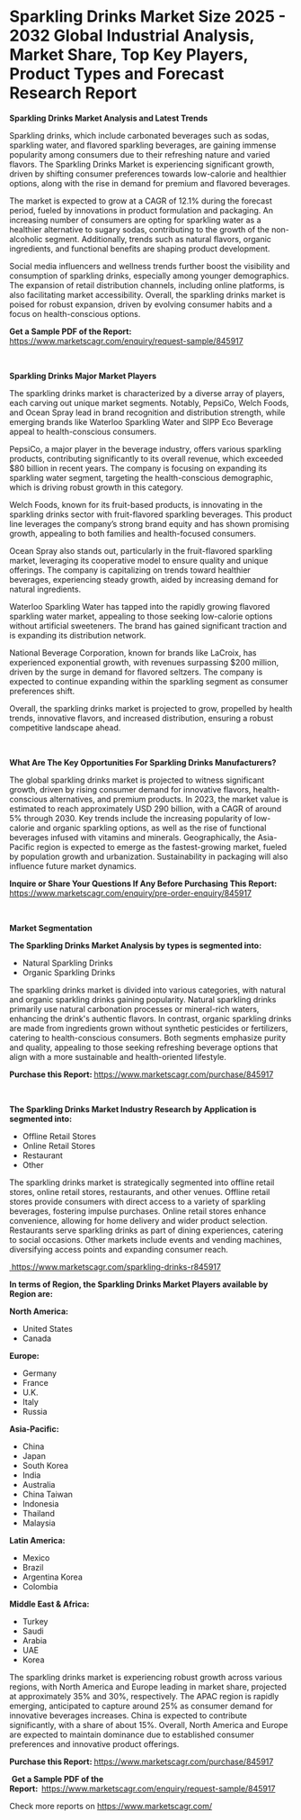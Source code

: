 <p><h1>Sparkling Drinks Market Size 2025 - 2032 Global Industrial Analysis, Market Share, Top Key Players, Product Types and Forecast Research Report</h1></p><p><strong>Sparkling Drinks Market Analysis and Latest Trends</strong></p>
<p><p>Sparkling drinks, which include carbonated beverages such as sodas, sparkling water, and flavored sparkling beverages, are gaining immense popularity among consumers due to their refreshing nature and varied flavors. The Sparkling Drinks Market is experiencing significant growth, driven by shifting consumer preferences towards low-calorie and healthier options, along with the rise in demand for premium and flavored beverages. </p><p>The market is expected to grow at a CAGR of 12.1% during the forecast period, fueled by innovations in product formulation and packaging. An increasing number of consumers are opting for sparkling water as a healthier alternative to sugary sodas, contributing to the growth of the non-alcoholic segment. Additionally, trends such as natural flavors, organic ingredients, and functional benefits are shaping product development. </p><p>Social media influencers and wellness trends further boost the visibility and consumption of sparkling drinks, especially among younger demographics. The expansion of retail distribution channels, including online platforms, is also facilitating market accessibility. Overall, the sparkling drinks market is poised for robust expansion, driven by evolving consumer habits and a focus on health-conscious options.</p></p>
<p><strong>Get a Sample PDF of the Report:&nbsp;</strong> <a href="https://www.marketscagr.com/enquiry/request-sample/845917?utm_campaign=1766&utm_medium=2&utm_source=Github&utm_content=ia&utm_term=14022025&utm_id=sparkling-drinks">https://www.marketscagr.com/enquiry/request-sample/845917</a></p>
<p>&nbsp;</p>
<p><strong>Sparkling Drinks Major Market Players</strong></p>
<p><p>The sparkling drinks market is characterized by a diverse array of players, each carving out unique market segments. Notably, PepsiCo, Welch Foods, and Ocean Spray lead in brand recognition and distribution strength, while emerging brands like Waterloo Sparkling Water and SIPP Eco Beverage appeal to health-conscious consumers.</p><p>PepsiCo, a major player in the beverage industry, offers various sparkling products, contributing significantly to its overall revenue, which exceeded $80 billion in recent years. The company is focusing on expanding its sparkling water segment, targeting the health-conscious demographic, which is driving robust growth in this category.</p><p>Welch Foods, known for its fruit-based products, is innovating in the sparkling drinks sector with fruit-flavored sparkling beverages. This product line leverages the company’s strong brand equity and has shown promising growth, appealing to both families and health-focused consumers.</p><p>Ocean Spray also stands out, particularly in the fruit-flavored sparkling market, leveraging its cooperative model to ensure quality and unique offerings. The company is capitalizing on trends toward healthier beverages, experiencing steady growth, aided by increasing demand for natural ingredients.</p><p>Waterloo Sparkling Water has tapped into the rapidly growing flavored sparkling water market, appealing to those seeking low-calorie options without artificial sweeteners. The brand has gained significant traction and is expanding its distribution network.</p><p>National Beverage Corporation, known for brands like LaCroix, has experienced exponential growth, with revenues surpassing $200 million, driven by the surge in demand for flavored seltzers. The company is expected to continue expanding within the sparkling segment as consumer preferences shift.</p><p>Overall, the sparkling drinks market is projected to grow, propelled by health trends, innovative flavors, and increased distribution, ensuring a robust competitive landscape ahead.</p></p>
<p>&nbsp;</p>
<p><strong>What Are The Key Opportunities For Sparkling Drinks Manufacturers?</strong></p>
<p><p>The global sparkling drinks market is projected to witness significant growth, driven by rising consumer demand for innovative flavors, health-conscious alternatives, and premium products. In 2023, the market value is estimated to reach approximately USD 290 billion, with a CAGR of around 5% through 2030. Key trends include the increasing popularity of low-calorie and organic sparkling options, as well as the rise of functional beverages infused with vitamins and minerals. Geographically, the Asia-Pacific region is expected to emerge as the fastest-growing market, fueled by population growth and urbanization. Sustainability in packaging will also influence future market dynamics.</p></p>
<p><strong>Inquire or Share Your Questions If Any Before Purchasing This Report:</strong> <a href="https://www.marketscagr.com/enquiry/pre-order-enquiry/845917?utm_campaign=1766&utm_medium=2&utm_source=Github&utm_content=ia&utm_term=14022025&utm_id=sparkling-drinks">https://www.marketscagr.com/enquiry/pre-order-enquiry/845917</a></p>
<p>&nbsp;</p>
<p><strong>Market Segmentation</strong></p>
<p><strong>The Sparkling Drinks Market Analysis by types is segmented into:</strong></p>
<p><ul><li>Natural Sparkling Drinks</li><li>Organic Sparkling Drinks</li></ul></p>
<p><p>The sparkling drinks market is divided into various categories, with natural and organic sparkling drinks gaining popularity. Natural sparkling drinks primarily use natural carbonation processes or mineral-rich waters, enhancing the drink's authentic flavors. In contrast, organic sparkling drinks are made from ingredients grown without synthetic pesticides or fertilizers, catering to health-conscious consumers. Both segments emphasize purity and quality, appealing to those seeking refreshing beverage options that align with a more sustainable and health-oriented lifestyle.</p></p>
<p><strong>Purchase this Report:&nbsp;</strong><a href="https://www.marketscagr.com/purchase/845917?utm_campaign=1766&utm_medium=2&utm_source=Github&utm_content=ia&utm_term=14022025&utm_id=sparkling-drinks">https://www.marketscagr.com/purchase/845917</a></p>
<p>&nbsp;</p>
<p><strong>The Sparkling Drinks Market Industry Research by Application is segmented into:</strong></p>
<p><ul><li>Offline Retail Stores</li><li>Online Retail Stores</li><li>Restaurant</li><li>Other</li></ul></p>
<p><p>The sparkling drinks market is strategically segmented into offline retail stores, online retail stores, restaurants, and other venues. Offline retail stores provide consumers with direct access to a variety of sparkling beverages, fostering impulse purchases. Online retail stores enhance convenience, allowing for home delivery and wider product selection. Restaurants serve sparkling drinks as part of dining experiences, catering to social occasions. Other markets include events and vending machines, diversifying access points and expanding consumer reach.</p></p>
<p><a href="https://www.marketscagr.com/sparkling-drinks-r845917?utm_campaign=1766&utm_medium=2&utm_source=Github&utm_content=ia&utm_term=14022025&utm_id=sparkling-drinks">&nbsp;https://www.marketscagr.com/sparkling-drinks-r845917</a></p>
<p><strong>In terms of Region, the Sparkling Drinks Market Players available by Region are:</strong></p>
<p>
    <p> <strong> North America: </strong>
        <ul>
            <li>United States</li>
            <li>Canada</li>
        </ul>
        </p> 
    <p> <strong> Europe: </strong>
        <ul>
            <li>Germany</li>
            <li>France</li>
            <li>U.K.</li>
            <li>Italy</li>
            <li>Russia</li>
        </ul>
        </p> 
    <p> <strong> Asia-Pacific: </strong>
        <ul>
            <li>China</li>
            <li>Japan</li>
            <li>South Korea</li>
            <li>India</li>
            <li>Australia</li>
            <li>China Taiwan</li>
            <li>Indonesia</li>
            <li>Thailand</li>
            <li>Malaysia</li>
        </ul>
        </p> 
    <p> <strong> Latin America: </strong>
        <ul>
            <li>Mexico</li>
            <li>Brazil</li>
            <li>Argentina Korea</li>
            <li>Colombia</li>
        </ul>
        </p> 
    <p> <strong> Middle East & Africa: </strong>
        <ul>
            <li>Turkey</li>
            <li>Saudi</li>
            <li>Arabia</li>
            <li>UAE</li>
            <li>Korea</li>
        </ul>
    </p>
    </p>
<p><p>The sparkling drinks market is experiencing robust growth across various regions, with North America and Europe leading in market share, projected at approximately 35% and 30%, respectively. The APAC region is rapidly emerging, anticipated to capture around 25% as consumer demand for innovative beverages increases. China is expected to contribute significantly, with a share of about 15%. Overall, North America and Europe are expected to maintain dominance due to established consumer preferences and innovative product offerings.</p></p>
<p><strong>Purchase this Report: </strong><a href="https://www.marketscagr.com/purchase/845917?utm_campaign=1766&utm_medium=2&utm_source=Github&utm_content=ia&utm_term=14022025&utm_id=sparkling-drinks">https://www.marketscagr.com/purchase/845917</a></p>
<p>&nbsp;<strong>Get a Sample PDF of the Report:&nbsp;&nbsp;</strong><a href="https://www.marketscagr.com/enquiry/request-sample/845917?utm_campaign=1766&utm_medium=2&utm_source=Github&utm_content=ia&utm_term=14022025&utm_id=sparkling-drinks">https://www.marketscagr.com/enquiry/request-sample/845917</a></p>
<p><strong></strong></p>
<p>Check more reports on <a href="https://www.marketscagr.com/?utm_campaign=1766&utm_medium=2&utm_source=Github&utm_content=ia&utm_term=14022025&utm_id=sparkling-drinks">https://www.marketscagr.com/</a></p>